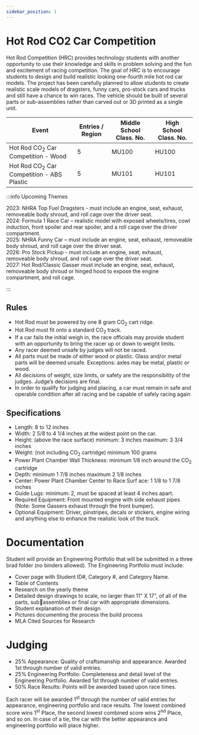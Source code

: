 ```yaml
---
sidebar_position: 1
---
```


# Hot Rod CO2 Car Competition

Hot Rod Competition (HRC) provides technology students with another opportunity to use their knowledge and skills in problem solving and the fun and excitement of racing competition. The goal of HRC is to encourage students to design and build realistic looking one-fourth mile hot rod car models. The project has been carefully planned to allow students to create realistic scale models of dragsters, funny cars, pro-stock cars and trucks and still have a chance to win races. The vehicle should be built of several parts or sub-assemblies rather than carved out or 3D printed as a single unit.

| Event                                                | Entries / Region | Middle School Class. No. | High School Class. No. |
| ---------------------------------------------------- | ---------------- | ------------------------ | ---------------------- |
| Hot Rod CO<sub>2</sub> Car Competition - Wood        | 5                | MU100                    | HU100                  |
| Hot Rod CO<sub>2</sub> Car Competition - ABS Plastic | 5                | MU101                    | HU101                  |

:::info Upcoming Themes

2023: NHRA Top Fuel Dragsters - must include an engine, seat, exhaust, removeable body shroud, and roll cage over the driver seat.  
2024: Formula 1 Race Car – realistic model with exposed wheels/tires, cowl induction, front spoiler and rear spoiler, and a roll cage over the driver compartment.  
2025: NHRA Funny Car – must include an engine, seat, exhaust, removeable body shroud, and roll cage over the driver seat.  
2026: Pro Stock Pickup - must include an engine, seat, exhaust, removeable body shroud, and roll cage over the driver seat.  
2027: Hot Rod/Classic Gasser must include an engine, seat, exhaust, removeable body shroud or hinged hood to expose the engine compartment, and roll cage.

:::

## Rules

- Hot Rod must be powered by one 8 gram CO<sub>2</sub> cart ridge.
- Hot Rod must fit onto a standard CO<sub>2</sub> track.
- If a car fails the initial weigh in, the race officials may provide student with an opportunity to bring the racer up or down to weight limits.
- Any racer deemed unsafe by judges will not be raced.
- All parts must be made of either wood or plastic. Glass and/or metal parts will be deemed unsafe. Exceptions: axles may be metal, plastic or wood.
- All decisions of weight, size limits, or safety are the responsibility of the judges. Judge’s decisions are final.
- In order to qualify for judging and placing, a car must remain in safe and operable condition after all racing and be capable of safely racing again

## Specifications

- Length: 8 to 12 inches
- Width: 2 5/8 to 4 1/4 inches at the widest point on the car.
- Height: (above the race surface) minimum: 3 inches maximum: 3 3/4 inches
- Weight: (not including CO<sub>2</sub> cartridge) minimum 100 grams
- Power Plant Chamber Wall Thickness: minimum 1/8 inch around the CO<sub>2</sub> cartridge
- Depth: minimum 1 7/8 inches maximum 2 1/8 inches
- Center: Power Plant Chamber Center to Race Surf ace: 1 1/8 to 1 7/8 inches
- Guide Lugs: minimum: 2, must be spaced at least 4 inches apart.
- Required Equipment: Front mounted engine with side exhaust pipes (Note: Some Gassers exhaust through the front bumper).
- Optional Equipment: Driver, pinstripes, decals or stickers, engine wiring and anything else to enhance the realistic look of the truck.

# Documentation

Student will provide an Engineering Portfolio that will be submitted in a three brad folder (no binders allowed). The Engineering Portfolio must include:

- Cover page with Student ID#, Category #, and Category Name.
- Table of Contents
- Research on the yearly theme
- Detailed design drawings to scale, no larger than 11" X 17", of all of the parts, subassemblies or final car with appropriate dimensions.
- Student explanation of their design
- Pictures documenting the process the build process
- MLA Cited Sources for Research

# Judging

- 25% Appearance: Quality of craftsmanship and appearance. Awarded 1st through number of valid entries.
- 25% Engineering Portfolio: Completeness and detail level of the Engineering Portfolio.
  Awarded 1st through number of valid entries.
- 50% Race Results: Points will be awarded based upon race times.

Each racer will be awarded 1<sup>st</sup> through the number of valid entries for appearance, engineering portfolio and race results. The lowest combined score wins 1<sup>st</sup> Place, the second lowest combined score wins 2<sup>nd</sup> Place, and so on. In case of a tie, the car with the better appearance and engineering portfolio will place higher.
